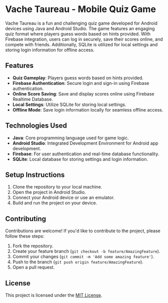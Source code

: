 # Vache Taureau - Mobile Quiz Game

Vache Taureau is a fun and challenging quiz game developed for Android devices using Java and Android Studio. The game features an engaging quiz format where players guess words based on hints provided. With Firebase integration, users can log in securely, save their scores online, and compete with friends. Additionally, SQLite is utilized for local settings and storing login information for offline access.

## Features

- **Quiz Gameplay**: Players guess words based on hints provided.
- **Firebase Authentication**: Secure login and sign-in using Firebase authentication.
- **Online Score Saving**: Save and display scores online using Firebase Realtime Database.
- **Local Settings**: Utilize SQLite for storing local settings.
- **Offline Mode**: Save login information locally for seamless offline access.

## Technologies Used

- **Java**: Core programming language used for game logic.
- **Android Studio**: Integrated Development Environment for Android app development.
- **Firebase**: For user authentication and real-time database functionality.
- **SQLite**: Local database for storing settings and login information.

## Setup Instructions

1. Clone the repository to your local machine.
2. Open the project in Android Studio.
3. Connect your Android device or use an emulator.
4. Build and run the project on your device.



## Contributing

Contributions are welcome! If you'd like to contribute to the project, please follow these steps:

1. Fork the repository.
2. Create your feature branch (`git checkout -b feature/AmazingFeature`).
3. Commit your changes (`git commit -m 'Add some amazing feature'`).
4. Push to the branch (`git push origin feature/AmazingFeature`).
5. Open a pull request.

## License

This project is licensed under the [MIT License](LICENSE).
